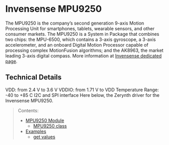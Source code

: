 # Invensense MPU9250

The MPU9250 is the company’s second generation 9-axis Motion Processing Unit for smartphones, tablets, wearable sensors, and other consumer markets. The MPU9250 is a System in Package that combines two chips: the MPU-6500, which contains a 3-axis gyroscope, a 3-axis accelerometer, and an onboard Digital Motion Processor capable of processing complex MotionFusion algorithms; and the AK8963, the market leading 3-axis digital compass. More information at [Invensense dedicated page](https://invensense.tdk.com/products/motion-tracking/9-axis/mpu-9250/).

## Technical Details

VDD: from 2.4 V to 3.6 V
VDDIO: from 1.71 V to VDD
Temperature Range: -40 to +85 C
I2C and SPI interface
Here below, the Zerynth driver for the Invensense MPU9250.

> Contents:
>
> - [MPU9250 Module](/latest/reference/libs/invensense_mpu9250/docs/mpu9250_module)
>   - [MPU9250 class](/latest/reference/libs/invensense_mpu9250/docs/mpu9250_module/#mpu9250-class)
> - [Examples](/latest/reference/libs/invensense_mpu9250/docs/examples)
>   - [get values](/latest/reference/libs/invensense_mpu9250/docs/examples/#get-values)

